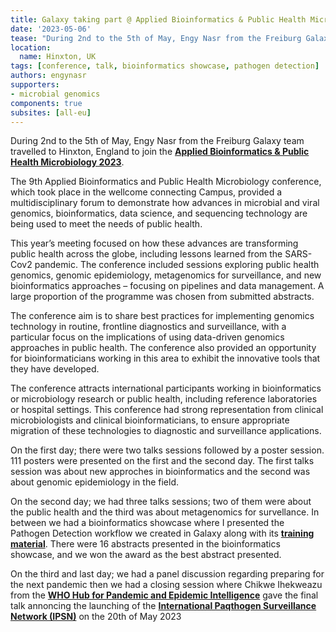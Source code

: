 ```yaml
---
title: Galaxy taking part @ Applied Bioinformatics & Public Health Microbiology 2023
date: '2023-05-06'
tease: "During 2nd to the 5th of May, Engy Nasr from the Freiburg Galaxy team travelled to Hinxton, England to join the Applied Bioinformatics & Public Health Microbiology 2023"
location:
  name: Hinxton, UK
tags: [conference, talk, bioinformatics showcase, pathogen detection]
authors: engynasr
supporters:
- microbial genomics
components: true
subsites: [all-eu]
---
```


During 2nd to the 5th of May, Engy Nasr from the Freiburg Galaxy team travelled to Hinxton, England to join the [**Applied Bioinformatics & Public Health Microbiology 2023**](https://coursesandconferences.wellcomeconnectingscience.org/event/applied-bioinformatics-public-health-microbiology-20230503/).

<twitter tweet="1653738329647595521"></twitter>
<twitter tweet="1654050208056049665"></twitter>

The 9th Applied Bioinformatics and Public Health Microbiology conference, which took place in the wellcome connecting Campus, provided a multidisciplinary forum to demonstrate how advances in microbial and viral genomics, bioinformatics, data science, and sequencing technology are being used to meet the needs of public health.

This year’s meeting focused on how these advances are transforming public health across the globe, including lessons learned from the SARS-Cov2 pandemic. The conference included sessions exploring public health genomics, genomic epidemiology, metagenomics for surveillance, and new bioinformatics approaches – focusing on pipelines and data management. A large proportion of the programme was chosen from submitted abstracts.

The conference aim is to share best practices for implementing genomics technology in routine, frontline diagnostics and surveillance, with a particular focus on the implications of using data-driven genomics approaches in public health. The conference also provided an opportunity for bioinformaticians working in this area to exhibit the innovative tools that they have developed.

The conference attracts international participants working in bioinformatics or microbiology research or public health, including reference laboratories or hospital settings. This conference had strong representation from clinical microbiologists and clinical bioinformaticians, to ensure appropriate migration of these technologies to diagnostic and surveillance applications.

On the first day; there were two talks sessions followed by a poster session. 111 posters were presented on the first and the second day. The first talks session was about new approches in bioinformatics and the second was about genomic epidemiology in the field.

On the second day; we had three talks sessions; two of them were about the public health and the third was about metagenomics for survellance. In between we had a bioinformatics showcase where I presented the Pathogen Detection workflow we created in Galaxy along with its [**training material**](https://training.galaxyproject.org/training-material/topics/metagenomics/tutorials/pathogen-detection-from-nanopore-foodborne-data/tutorial.html). There were 16 abstracts presented in the bioinformatics showcase, and we won the award as the best abstract presented.

<twitter tweet="1654400374583746561"></twitter>

On the third and last day; we had a panel discussion regarding preparing for the next pandemic then we had a closing session where Chikwe Ihekweazu from the [**WHO Hub for Pandemic and Epidemic Intelligence**](https://pandemichub.who.int/) gave the final talk annoncing the launching of the [**International Paqthogen Surveillance Network (IPSN)**](file:///home/nasr/Downloads/9789240046979-eng-1.pdf) on the 20th of May 2023

<twitter tweet="1654485708378128388"></twitter>



